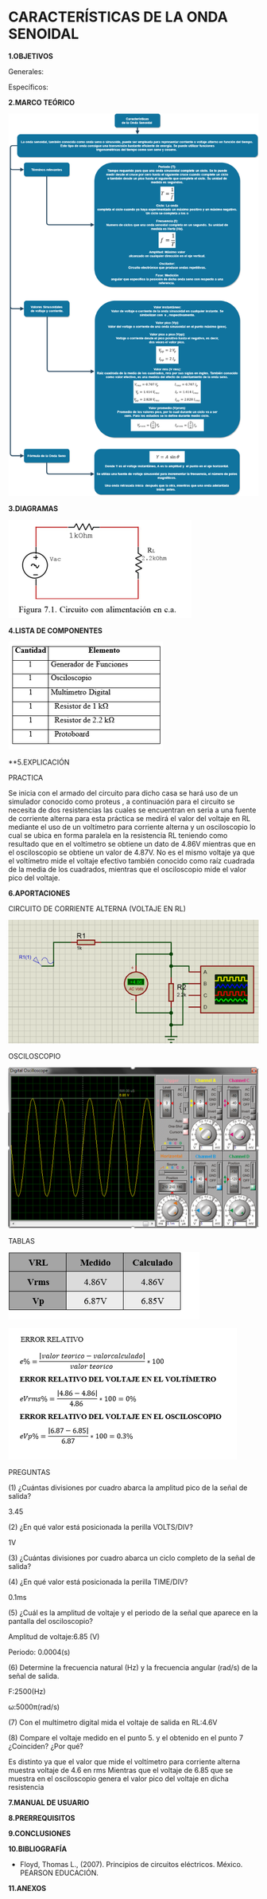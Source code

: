 # CARACTERÍSTICAS DE LA ONDA SENOIDAL

**1.OBJETIVOS**

Generales:

Específicos:

**2.MARCO TEÓRICO**

![onda_3](https://github.com/Katherine01-Arevalo/Laboratorio-6/blob/main/img/onda_3.png)

**3.DIAGRAMAS**

![CIRCUITO](https://github.com/Katherine01-Arevalo/Laboratorio-6/blob/main/img/CIRCUITO6.PNG)

**4.LISTA DE COMPONENTES**

![ELEMENTOS](https://github.com/Katherine01-Arevalo/Laboratorio-6/blob/main/img/ELEMENTOS.PNG)

**5.EXPLICACIÓN

PRACTICA 

Se inicia  con el  armado del circuito para dicho casa se hará uso de un simulador conocido como proteus , a continuación  para el circuito se necesita de dos resistencias las cuales se encuentran en seria a una fuente de corriente alterna para esta práctica se medirá el valor del voltaje en RL mediante el uso de un voltímetro para corriente alterna y un osciloscopio lo cual se ubica en forma paralela en la resistencia RL teniendo como resultado que en el voltímetro se obtiene un dato de 4.86V mientras que en el osciloscopio se obtiene un valor de 4.87V. No es  el mismo voltaje ya que el voltímetro mide el voltaje efectivo también conocido como  raíz cuadrada de la media de los cuadrados, mientras que el osciloscopio mide el valor pico  del voltaje.


**6.APORTACIONES**

 CIRCUITO DE CORRIENTE ALTERNA (VOLTAJE EN RL)

![circuitosimulacion](https://github.com/Katherine01-Arevalo/Laboratorio-6/blob/main/img/circuitosim.PNG)

OSCILOSCOPIO

![OSILOSCOPIO](https://github.com/Katherine01-Arevalo/Laboratorio-6/blob/main/img/osiloscopio1.PNG)

TABLAS

![TABLA](https://github.com/Katherine01-Arevalo/Laboratorio-6/blob/main/img/TABLA.PNG)

![ERROR](https://github.com/Katherine01-Arevalo/Laboratorio-6/blob/main/img/ERROR.PNG)

PREGUNTAS 

(1) ¿Cuántas divisiones por cuadro abarca la amplitud pico de la señal de salida?

3.45

(2) ¿En qué valor está posicionada la perilla VOLTS/DIV?

1V

(3) ¿Cuántas divisiones por cuadro abarca un ciclo completo de la señal de salida?

(4) ¿En qué valor está posicionada la perilla TIME/DIV?   

0.1ms

(5)  ¿Cuál es la amplitud de voltaje y el periodo de la señal que aparece en la pantalla del osciloscopio?

Amplitud de voltaje:6.85	(V)   

Periodo:	0.0004(s)

(6) Determine la frecuencia natural (Hz) y la frecuencia angular (rad/s) de la señal de salida.

F:2500(Hz) 

ω:5000π(rad/s)

(7) Con el multímetro digital mida el voltaje de salida en RL:4.6V

(8) Compare el voltaje medido en el punto 5. y el obtenido en el punto 7
¿Coinciden?	¿Por qué?

Es distinto ya que el valor que mide el voltímetro para corriente alterna  muestra voltaje de 4.6  en rms  Mientras que el voltaje de 6.85 que se muestra en el osciloscopio  genera el valor pico del voltaje en dicha resistencia 



**7.MANUAL DE USUARIO**

**8.PRERREQUISITOS**


**9.CONCLUSIONES**

**10.BIBLIOGRAFÍA**

- Floyd, Thomas L., (2007). Principios de circuitos eléctricos. México. PEARSON EDUCACIÓN.

**11.ANEXOS**
